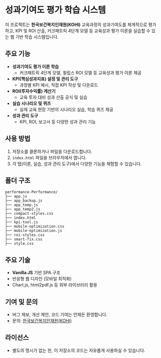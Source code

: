 # 성과기여도 평가 학습 시스템

이 프로젝트는 **한국보건복지인재원(KOHI)** 교육과정의 성과기여도를 체계적으로 평가하고, KPI 및 ROI 산출, 커크패트릭 4단계 모델 등 교육성과 평가 이론을 실습할 수 있는 웹 기반 학습 시스템입니다.

## 주요 기능

- **성과기여도 평가 이론 학습**  
  - 커크패트릭 4단계 모델, 필립스 ROI 모델 등 교육성과 평가 이론 제공
- **KPI(핵심성과지표) 설정 및 관리 도구**  
  - 과정별 KPI 예시, 직접 KPI 작성 및 다운로드
- **ROI(투자수익률) 계산기**  
  - 교육 투자 대비 성과 산출 공식 및 실습
- **실습 시나리오 및 퀴즈**  
  - 실제 교육 현장 기반의 시나리오 실습, 학습 퀴즈 제공
- **성과 관리 도구**  
  - KPI, ROI, 보고서 등 다양한 성과 관리 기능

## 사용 방법

1. 저장소를 클론하거나 파일을 다운로드합니다.
2. `index.html` 파일을 브라우저에서 엽니다.
3. 각 탭(이론, 실습, 성과 관리 도구)에서 다양한 기능을 체험할 수 있습니다.

## 폴더 구조

```
performance-Performance/
├── app.js
├── app_backup.js
├── app_temp.js
├── app_temp2.js
├── compact-styles.css
├── index.html
├── kpi-tool.js
├── mobile-optimization.css
├── mobile-optimization.js
├── roi-styles.css
├── smart-fix.css
├── style.css
```

## 주요 기술

- **Vanilla JS** 기반 SPA 구조
- 반응형 웹 디자인 (모바일 최적화)
- Chart.js, html2pdf.js 등 외부 라이브러리 활용

## 기여 및 문의

- 버그 제보, 개선 제안, 코드 기여는 언제든 환영합니다.
- 문의: [한국보건복지인재원(KOHI)](https://www.kohi.or.kr)

## 라이선스

- 별도의 명시가 없는 한, 이 저장소의 코드는 자유롭게 사용하실 수 있습니다. 